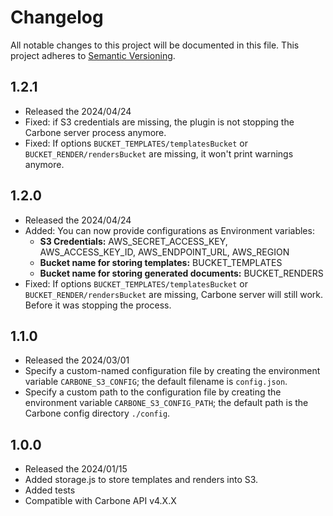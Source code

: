 # Changelog

All notable changes to this project will be documented in this file. This project adheres to [Semantic Versioning](https://semver.org/spec/v2.0.0.html).

## 1.2.1
- Released the 2024/04/24
- Fixed: if S3 credentials are missing, the plugin is not stopping the Carbone server process anymore.
- Fixed: If options `BUCKET_TEMPLATES/templatesBucket` or `BUCKET_RENDER/rendersBucket` are missing, it won't print warnings anymore.

## 1.2.0
- Released the 2024/04/24
- Added: You can now provide configurations as Environment variables:
  * **S3 Credentials:** AWS_SECRET_ACCESS_KEY, AWS_ACCESS_KEY_ID, AWS_ENDPOINT_URL, AWS_REGION
  * **Bucket name for storing templates:** BUCKET_TEMPLATES
  * **Bucket name for storing generated documents:** BUCKET_RENDERS
- Fixed: If options `BUCKET_TEMPLATES/templatesBucket` or `BUCKET_RENDER/rendersBucket` are missing, Carbone server will still work. Before it was stopping the process.

## 1.1.0
- Released the 2024/03/01
- Specify a custom-named configuration file by creating the environment variable `CARBONE_S3_CONFIG`; the default filename is `config.json`.
- Specify a custom path to the configuration file by creating the environment variable `CARBONE_S3_CONFIG_PATH`; the default path is the Carbone config directory `./config`.


## 1.0.0 
- Released the 2024/01/15
- Added storage.js to store templates and renders into S3.
- Added tests
- Compatible with Carbone API v4.X.X